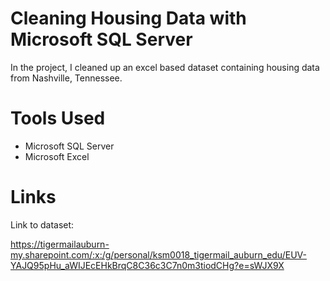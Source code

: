 # Cleaning Housing Data with Microsoft SQL Server

In the project, I cleaned up an excel based dataset containing housing data from Nashville, Tennessee. 

# Tools Used

* Microsoft SQL Server
* Microsoft Excel

# Links

Link to dataset:

https://tigermailauburn-my.sharepoint.com/:x:/g/personal/ksm0018_tigermail_auburn_edu/EUV-YAJQ95pHu_aWIJEcEHkBrqC8C36c3C7n0m3tiodCHg?e=sWJX9X
